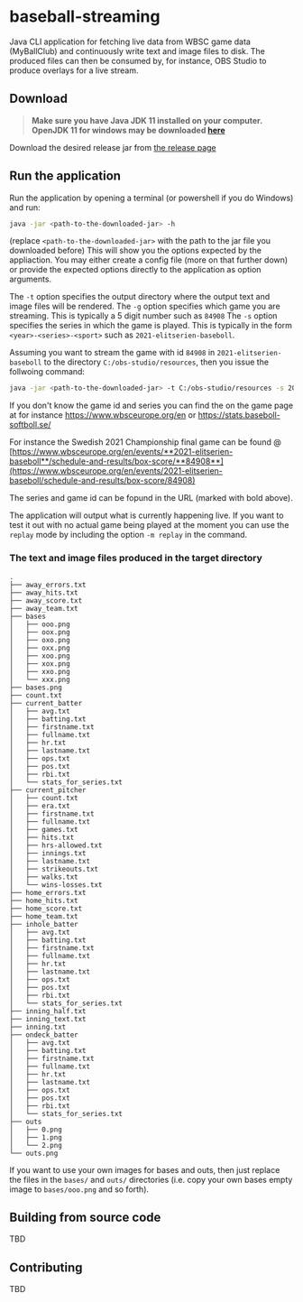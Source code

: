 # baseball-streaming
Java CLI application for fetching live data from WBSC game data (MyBallClub) and continuously write text and image files to disk.
The produced files can then be consumed by, for instance, OBS Studio to produce overlays for a live stream.


## Download

> **Make sure you have Java JDK 11 installed on your computer. OpenJDK 11 for windows may be downloaded [here](https://docs.microsoft.com/en-us/java/openjdk/download)**

Download the desired release jar from [the release page](https://github.com/keero/baseball-streaming/releases)


## Run the application

Run the application by opening a terminal (or powershell if you do Windows) and run:

```bash
java -jar <path-to-the-downloaded-jar> -h
```

(replace `<path-to-the-downloaded-jar>` with the path to the jar file you downloaded before)
This will show you the options expected by the appliaction. You may either create a config file (more on that further down) or provide the expected options directly to the application as option arguments.

The `-t` option specifies the output directory where the output text and image files will be rendered.
The `-g` option specifies which game you are streaming. This is typically a 5 digit number such as `84908`
The `-s` option specifies the series in which the game is played. This is typically in the form `<year>-<series>-<sport>` such as `2021-elitserien-baseboll`.

Assuming you want to stream the game with id `84908` in `2021-elitserien-baseboll` to the directory `C:/obs-studio/resources`, then you issue the follwoing command:

```bash
java -jar <path-to-the-downloaded-jar> -t C:/obs-studio/resources -s 2021-elitserien-baseboll -g 84908
```

If you don't know the game id and series you can find the on the game page at for instance https://www.wbsceurope.org/en or https://stats.baseboll-softboll.se/

For instance the Swedish 2021 Championship final game can be found @ [https://www.wbsceurope.org/en/events/**2021-elitserien-baseboll**/schedule-and-results/box-score/**84908**](https://www.wbsceurope.org/en/events/2021-elitserien-baseboll/schedule-and-results/box-score/84908)

The series and game id can be fopund in the URL (marked with bold above).

The application will output what is currently happening live. If you want to test it out with no actual game being played at the moment you can use the `replay` mode by including the option `-m replay` in the command.

### The text and image files produced in the target directory

```
.
├── away_errors.txt
├── away_hits.txt
├── away_score.txt
├── away_team.txt
├── bases
│   ├── ooo.png
│   ├── oox.png
│   ├── oxo.png
│   ├── oxx.png
│   ├── xoo.png
│   ├── xox.png
│   ├── xxo.png
│   └── xxx.png
├── bases.png
├── count.txt
├── current_batter
│   ├── avg.txt
│   ├── batting.txt
│   ├── firstname.txt
│   ├── fullname.txt
│   ├── hr.txt
│   ├── lastname.txt
│   ├── ops.txt
│   ├── pos.txt
│   ├── rbi.txt
│   └── stats_for_series.txt
├── current_pitcher
│   ├── count.txt
│   ├── era.txt
│   ├── firstname.txt
│   ├── fullname.txt
│   ├── games.txt
│   ├── hits.txt
│   ├── hrs-allowed.txt
│   ├── innings.txt
│   ├── lastname.txt
│   ├── strikeouts.txt
│   ├── walks.txt
│   └── wins-losses.txt
├── home_errors.txt
├── home_hits.txt
├── home_score.txt
├── home_team.txt
├── inhole_batter
│   ├── avg.txt
│   ├── batting.txt
│   ├── firstname.txt
│   ├── fullname.txt
│   ├── hr.txt
│   ├── lastname.txt
│   ├── ops.txt
│   ├── pos.txt
│   ├── rbi.txt
│   └── stats_for_series.txt
├── inning_half.txt
├── inning_text.txt
├── inning.txt
├── ondeck_batter
│   ├── avg.txt
│   ├── batting.txt
│   ├── firstname.txt
│   ├── fullname.txt
│   ├── hr.txt
│   ├── lastname.txt
│   ├── ops.txt
│   ├── pos.txt
│   ├── rbi.txt
│   └── stats_for_series.txt
├── outs
│   ├── 0.png
│   ├── 1.png
│   └── 2.png
└── outs.png
```

If you want to use your own images for bases and outs, then just replace the files in the `bases/` and `outs/` directories (i.e. copy your own bases empty image to `bases/ooo.png` and so forth).

## Building from source code

TBD

## Contributing

TBD